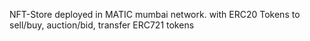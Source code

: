 NFT-Store deployed in MATIC mumbai network. 
with  ERC20 Tokens to sell/buy, auction/bid, transfer ERC721 tokens

